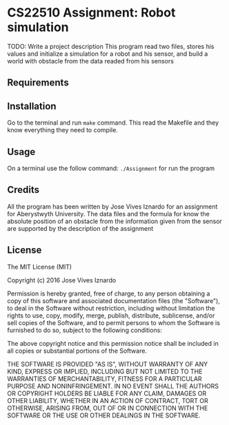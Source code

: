 
# CS22510 Assignment: Robot simulation

TODO: Write a project description
This program read two files, stores his values and initialize a simulation for a robot and his sensor, and build a world with obstacle from the data readed from his sensors

## Requirements

## Installation

Go to the terminal and run `make` command. This read the Makefile and they know everything they need to compile.

## Usage

On a terminal use the follow command: `./Assignment` for run the program

## Credits

All the program has been written by Jose Vives Iznardo for an assignment for Aberystwyth University. The data files and the formula for know the absolute position of an obstacle from the information given from the sensor are supported by the description of the assignment

## License

The MIT License (MIT)

Copyright (c) 2016 Jose Vives Iznardo

Permission is hereby granted, free of charge, to any person obtaining a copy
of this software and associated documentation files (the "Software"), to deal
in the Software without restriction, including without limitation the rights
to use, copy, modify, merge, publish, distribute, sublicense, and/or sell
copies of the Software, and to permit persons to whom the Software is
furnished to do so, subject to the following conditions:

The above copyright notice and this permission notice shall be included in all
copies or substantial portions of the Software.

THE SOFTWARE IS PROVIDED "AS IS", WITHOUT WARRANTY OF ANY KIND, EXPRESS OR
IMPLIED, INCLUDING BUT NOT LIMITED TO THE WARRANTIES OF MERCHANTABILITY,
FITNESS FOR A PARTICULAR PURPOSE AND NONINFRINGEMENT. IN NO EVENT SHALL THE
AUTHORS OR COPYRIGHT HOLDERS BE LIABLE FOR ANY CLAIM, DAMAGES OR OTHER
LIABILITY, WHETHER IN AN ACTION OF CONTRACT, TORT OR OTHERWISE, ARISING FROM,
OUT OF OR IN CONNECTION WITH THE SOFTWARE OR THE USE OR OTHER DEALINGS IN THE
SOFTWARE.
